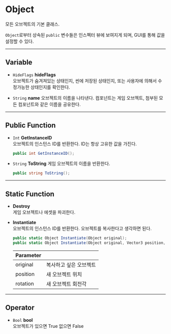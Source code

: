 # Object

모든 오브젝트의 기본 클래스.

`Object`로부터 상속된 `public` 변수들은 인스펙터 뷰에 보여지게 되며, GUI를 통해 값을 설정할 수 있다.
- - -


## Variable
- `HideFlags` __hideFlags__  
    오브젝트가 숨겨져있는 상태인지, 씬에 저장된 상태인지, 또는 사용자에 의해서 수정가능한 상태인지를 확인한다.

- `String` __name__
    오브젝트의 이름을 나타낸다. 컴포넌트는 게임 오브젝트, 첨부된 모든 컴포넌트와 같은 이름을 공유한다.
- - -


## Public Function
- `Int` __GetInstanceID__  
    오브젝트의 인스턴스 ID를 반환한다. ID는 항상 고유한 값을 가진다.
    ``` C#
    public int GetInstanceID();
    ```
    
- `String` __ToString__
    게임 오브젝트의 이름을 반환한다.
    ``` C#
    public string ToString();
    ```
- - -


## Static Function
- __Destroy__  
    게임 오브젝트나 에셋을 파괴한다.

- __Instantiate__  
    오브젝트의 인스턴스 ID를 반환한다. 오브젝트를 복사한다고 생각하면 된다.
    ```c#
    public static Object Instantiate(Object original);  
    public static Object Instantiate(Object original, Vector3 position, Quaternion rotation);
    ```
    
    Parameter ||
    -- | --
    original | 복사하고 싶은 오브젝트
    position | 새 오브젝트 위치
    rotation | 새 오브젝트 회전각


- - -



## Operator
- `Bool` __bool__  
    오브젝트가 있으면 True 없으면 False